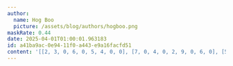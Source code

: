 ```yaml
---
author:
  name: Hog Boo
  picture: /assets/blog/authors/hogboo.png
maskRate: 0.44
date: 2025-04-01T01:00:01.963183
id: a41ba9ac-0e94-11f0-a443-e9a16facfd51
content: '[[2, 3, 0, 6, 0, 5, 4, 0, 0], [7, 0, 4, 0, 2, 9, 0, 6, 0], [5, 1, 6, 4, 0, 8, 0, 3, 0], [8, 4, 0, 0, 9, 0, 3, 0, 6], [0, 0, 0, 8, 0, 1, 7, 4, 0], [1, 0, 0, 2, 0, 0, 8, 0, 5], [0, 0, 8, 1, 5, 0, 9, 0, 4], [0, 9, 0, 7, 0, 2, 6, 5, 8], [4, 2, 5, 0, 0, 0, 1, 7, 3]]'
---
```

